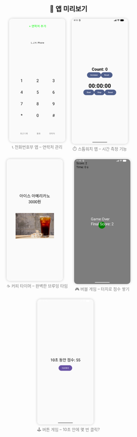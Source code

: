 <h2 align="center">🌟 앱 미리보기</h2>

<div align="center" style="display:flex; flex-wrap:wrap; justify-content:center; gap:20px;">

  <div style="text-align:center;">
    <img src="app/Screenshot_20251029_171325.png" alt="전화번호부" width="180" 
         style="border-radius:10px; box-shadow:0 0 8px rgba(0,0,0,0.2); display:block; margin-bottom:6px;"/>
    <p style="font-size:13px; color:gray; margin:0;">📞 전화번호부 앱 – 연락처 관리</p>
  </div>

  <div style="text-align:center;">
    <img src="app/Screenshot_20251029_171324.png" alt="스톱워치" width="180" 
         style="border-radius:10px; box-shadow:0 0 8px rgba(0,0,0,0.2); display:block; margin-bottom:6px;"/>
    <p style="font-size:13px; color:gray; margin:0;">⏱️ 스톱워치 앱 – 시간 측정 기능</p>
  </div>

  <div style="text-align:center;">
    <img src="app/Screenshot_20251029_171323.png" alt="커피" width="180" 
         style="border-radius:10px; box-shadow:0 0 8px rgba(0,0,0,0.2); display:block; margin-bottom:6px;"/>
    <p style="font-size:13px; color:gray; margin:0;">☕ 커피 타이머 – 완벽한 브루잉 타임</p>
  </div>

  <div style="text-align:center;">
    <img src="app/Screenshot_20251029_204310.png" alt="버블 게임" width="180" 
         style="border-radius:10px; box-shadow:0 0 8px rgba(0,0,0,0.2); display:block; margin-bottom:6px;"/>
    <p style="font-size:13px; color:gray; margin:0;">🎮 버블 게임 – 터치로 점수 쌓기</p>
  </div>

  <div style="text-align:center;">
    <img src="app/Screenshot_20251029_213614.png" alt="버튼 게임" width="180" 
         style="border-radius:10px; box-shadow:0 0 8px rgba(0,0,0,0.2); display:block; margin-bottom:6px;"/>
    <p style="font-size:13px; color:gray; margin:0;">🕹️ 버튼 게임 – 10초 안에 몇 번 클릭?</p>
  </div>

</div>
